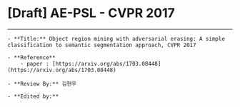 # [Draft] AE-PSL - CVPR 2017

---

```{admonition} Information
- **Title:** Object region mining with adversarial erasing: A simple classification to semantic segmentation approach, CVPR 2017

- **Reference**
    - paper : [https://arxiv.org/abs/1703.08448](https://arxiv.org/abs/1703.08448)
    
- **Review By:** 김현우

- **Edited by:** 

```